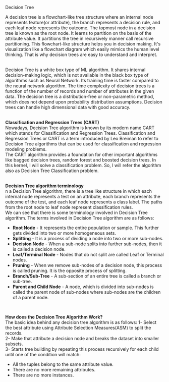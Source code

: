 Decision Tree
<br/>

A decision tree is a flowchart-like tree structure where an internal node represents feature(or attribute), the branch represents a decision rule, and each leaf node represents the outcome. The topmost node in a decision tree is known as the root node. It learns to partition on the basis of the attribute value. It partitions the tree in recursively manner call recursive partitioning. This flowchart-like structure helps you in decision making. It's visualization like a flowchart diagram which easily mimics the human level thinking. That is why decision trees are easy to understand and interpret. <br/>
<br/>

Decision Tree is a white box type of ML algorithm. It shares internal decision-making logic, which is not available in the black box type of algorithms such as Neural Network. Its training time is faster compared to the neural network algorithm. The time complexity of decision trees is a function of the number of records and number of attributes in the given data. The decision tree is a distribution-free or non-parametric method, which does not depend upon probability distribution assumptions. Decision trees can handle high dimensional data with good accuracy. <br/>
<br/>

**Classification and Regression Trees (CART)** <br/>
Nowadays, Decision Tree algorithm is known by its modern name CART which stands for Classification and Regression Trees. Classification and Regression Trees or CART is a term introduced by Leo Breiman to refer to Decision Tree algorithms that can be used for classification and regression modeling problems. <br/>
The CART algorithm provides a foundation for other important algorithms like bagged decision trees, random forest and boosted decision trees. In this kernel, I will solve a classification problem. So, I will refer the algorithm also as Decision Tree Classification problem. <br/>
<br/>

**Decision Tree algorithm terminology** <br/>
n a Decision Tree algorithm, there is a tree like structure in which each internal node represents a test on an attribute, each branch represents the outcome of the test, and each leaf node represents a class label. The paths from the root node to leaf node represent classification rules. <br/>
We can see that there is some terminology involved in Decision Tree algorithm. The terms involved in Decision Tree algorithm are as follows:
* **Root Node** - It represents the entire population or sample. This further gets divided into two or more homogeneous sets.
* **Splitting** - It is a process of dividing a node into two or more sub-nodes.
* **Decision Node** - When a sub-node splits into further sub-nodes, then it is called a decision node.
* **Leaf/Terminal Node** - Nodes that do not split are called Leaf or Terminal nodes.
* **Pruning** - When we remove sub-nodes of a decision node, this process is called pruning. It is the opposite process of splitting.
* **Branch/Sub-Tree** - A sub-section of an entire tree is called a branch or sub-tree.
* **Parent and Child Node** - A node, which is divided into sub-nodes is called the parent node of sub-nodes where sub-nodes are the children of a parent node. <br/>
<br/>

**How does the Decision Tree Algorithm Work?** <br/>
The basic idea behind any decision tree algorithm is as follows:
1- Select the best attribute using Attribute Selection Measures(ASM) to split the records. <br/>
2- Make that attribute a decision node and breaks the dataset into smaller subsets. <br/>
3- Starts tree building by repeating this process recursively for each child until one of the condition will match:
 * All the tuples belong to the same attribute value.
 * There are no more remaining attributes.
 * There are no more instances.
